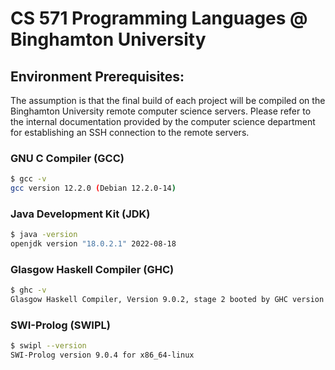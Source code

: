 # CS 571 Programming Languages @ Binghamton University

## Environment Prerequisites:
The assumption is that the final build of each project will
be compiled on the Binghamton University remote computer 
science servers. Please refer to the internal documentation
provided by the computer science department for establishing
an SSH connection to the remote servers.

### GNU C Compiler (GCC)
```sh
$ gcc -v 
gcc version 12.2.0 (Debian 12.2.0-14)
```

### Java Development Kit (JDK)
```sh
$ java -version
openjdk version "18.0.2.1" 2022-08-18
```

### Glasgow Haskell Compiler (GHC)
```sh
$ ghc -v
Glasgow Haskell Compiler, Version 9.0.2, stage 2 booted by GHC version 9.0.2
```

### SWI-Prolog (SWIPL)
```sh
$ swipl --version
SWI-Prolog version 9.0.4 for x86_64-linux
```
